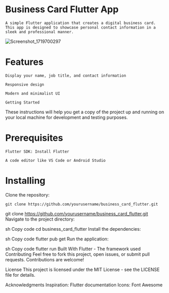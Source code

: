 # Business Card Flutter App


    A simple Flutter application that creates a digital business card. This app is designed to showcase personal contact information in a sleek and professional manner.

![Screenshot_1719700297](https://github.com/Khairalla345/BusinessCardFlutter/assets/140925047/4f14c173-330f-403d-933a-6217c8d9780b)


# Features

    Display your name, job title, and contact information

    Responsive design

    Modern and minimalist UI

    Getting Started
These instructions will help you get a copy of the project up and running on your local machine for development and testing purposes.

# Prerequisites

    Flutter SDK: Install Flutter

    A code editor like VS Code or Android Studio
# Installing

Clone the repository:
    
    git clone https://github.com/yourusername/business_card_flutter.git

git clone https://github.com/yourusername/business_card_flutter.git
Navigate to the project directory:

sh
Copy code
cd business_card_flutter
Install the dependencies:

sh
Copy code
flutter pub get
Run the application:

sh
Copy code
flutter run
Built With
Flutter - The framework used
Contributing
Feel free to fork this project, open issues, or submit pull requests. Contributions are welcome!

License
This project is licensed under the MIT License - see the LICENSE file for details.

Acknowledgments
Inspiration: Flutter documentation
Icons: Font Awesome
